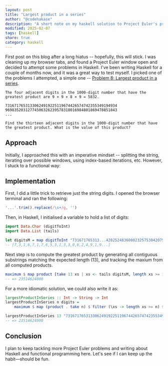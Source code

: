 ```yaml
---
layout: post
title: "Largest product in a series"
author: "@codehakase"
description: "A short note on my haskell solution to Project Euler's problem 8"
modified: 2025-02-07
tags: [haskell]
share: true
category: haskell
---
```


First post on this blog after a long hiatus -- hopefully, this will stick. I was cleaning up my browser tabs, and found a Project Euler window open and decided to attempt some problems in Haskell. I've been writing Haskell for a couple of months now, and it was a great way to test myself. 
I picked one of the problems I attempted, a simple one -- [Problem 8: Largest product in a series](https://projecteuler.net/problem=8).

```text
The four adjacent digits in the 1000-digit number that have the greatest product are 9 × 9 × 8 × 9 = 5832.

73167176531330624919225119674426574742355349194934
96983520312774506326239578318016984801869478851843
...

Find the thirteen adjacent digits in the 1000-digit number that have the greatest product. What is the value of this product?
```

## Approach

Initially, I approached this with an imperative mindset -- splitting the string, iterating over possible windows, using index-based iterations, etc. However, I stuck to a functional way:

## Implementation

First, I did a little trick to retrieve just the string digits. I opened the browser terminal and ran the following:
```js 
'...'.trim().replace(/\s+/g, '')
```

Then, in Haskell, I initialised a variable to hold a list of digits:
```haskell
import Data.Char (digitToInt)
import Data.List (tails)

let digitsM = map digitToInt "731671765313...428252483600823257530420752963450"
-- [7,3,1,6,7,1,7,6,5,3,1,3,3,0,6,2,4,9,1,9...]
```

Next step is to compute the greatest product by generating all contiguous substrings matching the expected length (13), and tracking the maxium from all computed products.
```haskell
maximum $ map product [take 13 xs | xs <- tails digitsM, length xs >= 13]
-- => 23514624000
```

For a more idiomatic solution, we could also write it as:
```haskell
largestProductInSeries :: Int -> String -> Int
largestProductInSeries n digits = 
    maximum $ map (product . take n) $ filter (\xs -> length xs >= n) $ tails $ map digitToInt digits

largestProductInSeries 13 "73167176531330624919225119674426574742355349194934..."
-- => 23514624000
```

## Conclusion

I plan to keep tackling more Project Euler problems and writing about Haskell and functional programming here. Let's see if I can keep up the habit—should be fun.
